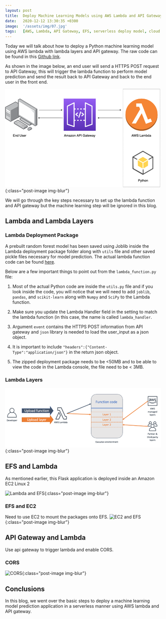 ```yaml
---
layout: post
title:  Deploy Machine Learning Models using AWS Lambda and API Gateway
date:   2020-12-12 13:30:35 +0300
image:  '/assets/img/07.jpg'
tags:   [AWS, Lambda, API Gateway, EFS, serverless deploy model, cloud compute]
---
```


Today we will talk about how to deploy a Python machine learning model using AWS lambda with lambda layers and API gateway. The raw code can be found in this [Github link](https://github.com/mzhou356/Car-Price-Model-Application/tree/main/car_price_pred).


As shown in the image below, an end user will send a HTTPS POST request to API Gateway, this will trigger the lambda function to perform model prediction and send the result back to API Gateway and back to the end user in the front end. 

![serverless using API gateway and lambda](/assets/img/blog7_img1.png){:class="post-image img-blur"}

We will go through the key steps necessary to set up the lambda function and API gateway but the machine learning step will be ignored in this blog. 


## Lambda and Lambda Layers

### Lambda Deployment Package  
A prebuilt random forest model has been saved using Joblib inside the Lambda deployment package folder along with `utils` file and other saved pickle files necessary for model prediction. The actual lambda function code can be found [here](https://github.com/mzhou356/Car-Price-Model-Application/blob/main/car_price_pred/lambda_function.py). 

Below are a few important things to point out from the `lambda_function.py` file:  

1. Most of the actual Python code are inside the `utils.py` file and if you look inside the code, you will notice that we will need to add `joblib`, `pandas`, and `scikit-learn` along with `Numpy` and `SciPy` to the Lambda function.  

2. Make sure you update the Lambda Handler field in the setting to match the lambda function (in this case, the name is called `lambda_handler`. 

3. Argument `event` contains the HTTPS POST information from API gateway and `json` library is needed to load the user_input as a json object. 

4. It is important to include `"headers":{"Content-Type":"application/json"}` in the return json object.

5. The zipped deployment package needs to be <50MB and to be able to view the code in the Lambda console, the file need to be < 3MB.  

### Lambda Layers

![lambda and lambda layers](/assets/img/blog7_img2.png){:class="post-image img-blur"}


## EFS and Lambda 
As mentioned earlier, this Flask application is deployed inside an Amazon EC2 Linux 2 

![Lambda and EFS](/assets/img/blog7_img3.png){:class="post-image img-blur"}

### EFS and EC2
Need to use EC2 to mount the packages onto EFS.
![EC2 and EFS](/assets/img/blog7_img4.jpg){:class="post-image img-blur"}

    
## API Gateway and Lambda 
Use api gateway to trigger lambda and enable CORS. 

### CORS

![CORS](/assets/img/blog7_img5.jpg){:class="post-image img-blur"}


## Conclusions
In this blog, we went over the basic steps to deploy a machine learning model prediction application in a serverless manner using AWS lambda and API gateway.
